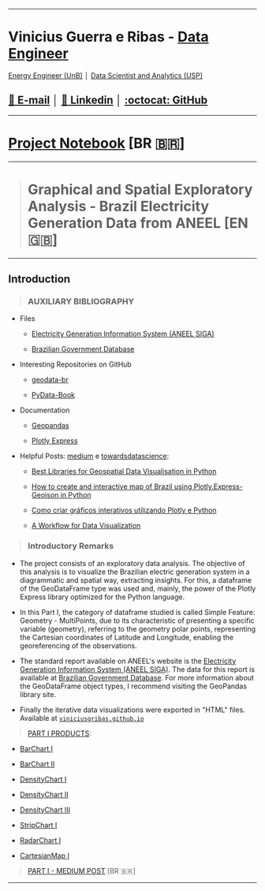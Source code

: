 

---

# Vinicius Guerra e Ribas -  [Data Engineer](https://www.linkedin.com/in/vinicius-guerra-e-ribas/)
[Energy Engineer (UnB)](https://www.unb.br/) │ [Data Scientist and Analytics (USP)](https://www5.usp.br/)


## [📧 E-mail](mailto:viniciusgribas@gmail.com?Subject=%5BANALISE-ESPACIAL-ANEEL%5D%20-%20Contact) │ [:dart: Linkedin](https://www.linkedin.com/in/vinicius-guerra-e-ribas/) │ [:octocat: GitHub](https://github.com/viniciusgribas) 

---

# [Project Notebook](https://github.com/viniciusgribas/Analise_dados_geracao_BR/blob/main/Analise_Geracao_I/Master_Code.ipynb) [BR 🇧🇷] 

---
># Graphical and Spatial Exploratory Analysis - Brazil Electricity Generation Data from ANEEL [EN 🇬🇧] 

---

## Introduction

>### AUXILIARY BIBLIOGRAPHY
- Files

    - [Electricity Generation Information System (ANEEL SIGA)](https://app.powerbi.com/view?r=eyJrIjoiNjc4OGYyYjQtYWM2ZC00YjllLWJlYmEtYzdkNTQ1MTc1NjM2IiwidCI6IjQwZDZmOWI4LWVjYTctNDZhMi05MmQ0LWVhNGU5YzAxNzBlMSIsImMiOjR9)

    - [Brazilian Government Database](https://dados.gov.br/)

- Interesting Repositories on GitHub

    - [geodata-br](https://github.com/tbrugz/geodata-br)
    
    - [PyData-Book](https://github.com/wesm/pydata-book)
 
- Documentation

    - [Geopandas](https://geopandas.org/en/stable/)
    
    - [Plotly Express](https://plotly.github.io/plotly.py-docs/generated/plotly.express.html#module-plotly.express)

- Helpful Posts: [medium](https://medium.com) e [towardsdatascience](https://towardsdatascience.com):

    - [Best Libraries for Geospatial Data Visualisation in Python](https://towardsdatascience.com/best-libraries-for-geospatial-data-visualisation-in-python-d23834173b35)

    - [How to create and interactive map of Brazil using Plotly.Express-Geojson in Python](https://python.plainenglish.io/how-to-create-a-interative-map-using-plotly-express-geojson-to-brazil-in-python-fb5527ae38fc)
    - [Como criar gráficos interativos utilizando Plotly e Python](https://paulovasconcellos.com.br/como-criar-gr%C3%A1ficos-interativos-utilizando-plotly-e-python-3eb6eda57a2b)
    
    - [A Workflow for Data Visualization](https://towardsdatascience.com/a-workflow-for-data-visualization-c887d57d7ef1)


>### Introductory Remarks

 - The project consists of an exploratory data analysis. The objective of this analysis is to visualize the Brazilian electric generation system in a diagrammatic and spatial way, extracting insights. For this, a dataframe of the GeoDataFrame type was used and, mainly, the power of the Plotly Express library optimized for the Python language. 
 
 - In this Part I, the category of dataframe studied is called Simple Feature: Geometry - MultiPoints, due to its characteristic of presenting a specific variable (geometry), referring to the geometry polar points, representing the Cartesian coordinates of Latitude and Longitude, enabling the georeferencing of the observations.


 - The standard report available on ANEEL's website is the [Electricity Generation Information System (ANEEL SIGA)](https://app.powerbi.com/view?r=eyJrIjoiNjc4OGYyYjQtYWM2ZC00YjllLWJlYmEtYzdkNTQ1MTc1NjM2IiwidCI6IjQwZDZmOWI4LWVjYTctNDZhMi05MmQ0LWVhNGU5YzAxNzBlMSIsImMiOjR9). The data for this report is available at [Brazilian Government Database](https://dados.gov.br/). For more information about the GeoDataFrame object types, I recommend visiting the GeoPandas library site.

 - Finally the iterative data visualizations were exported in "HTML" files. Available at [`viniciusgribas.github.io`](https://github.com/viniciusgribas/Analise_dados_geracao_BR/tree/main/Analise_Geracao_I)

>[PART I PRODUCTS](https://github.com/viniciusgribas/Analise_dados_geracao_BR/tree/main/Analise_Geracao_I):

- [BarChart I](https://viniciusgribas.github.io/GeracaoANEEL_ParteI/Bar_GitHub_@viniciusgribas.html)
     
- [BarChart II](https://viniciusgribas.github.io/GeracaoANEEL_ParteI/Bar2_GitHub_@viniciusgribas.html)

- [DensityChart I](https://viniciusgribas.github.io/GeracaoANEEL_ParteI/Densidade_GitHub_@viniciusgribas.html)

- [DensityChart II](https://viniciusgribas.github.io/GeracaoANEEL_ParteI/Densidade_2_GitHub_@viniciusgribas.html)

- [DensityChart III](https://viniciusgribas.github.io/GeracaoANEEL_ParteI/Densidade_3_GitHub_@viniciusgribas.html)

- [StripChart I](https://viniciusgribas.github.io/GeracaoANEEL_ParteI/Strip_GitHub_@viniciusgribas.html)

- [RadarChart I](https://viniciusgribas.github.io/GeracaoANEEL_ParteI/Polar_GitHub_@viniciusgribas.html)

- [CartesianMap I](https://viniciusgribas.github.io/GeracaoANEEL_ParteI/Points_GitHub_@viniciusgribas.html)

>[PART I - MEDIUM POST](https://viniciusgribas.medium.com/extraindo-insights-do-sistema-de-gera%C3%A7%C3%A3o-de-energia-el%C3%A9trica-brasileiro-utilizando-python-parte-i-70e3eb58c156) [BR 🇧🇷] 


---

